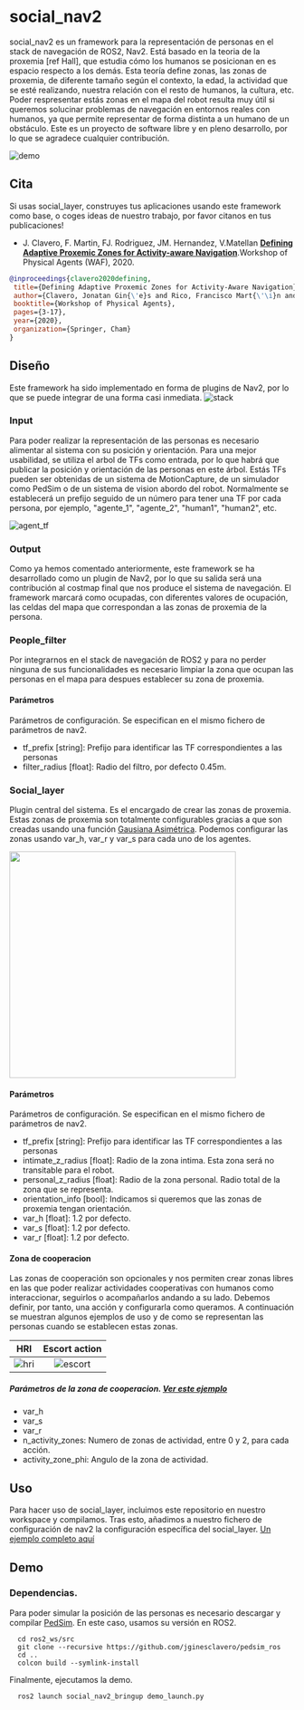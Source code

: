 # social_nav2
social_nav2 es un framework para la representación de personas en el stack de navegación de ROS2, Nav2. Está basado en la teoria de la proxemia [ref Hall], 
que estudia cómo los humanos se posicionan en es espacio respecto a los demás. Esta teoría define zonas, las zonas de proxemia, de diferente tamaño según 
el contexto, la edad, la actividad que se esté realizando, nuestra relación con el resto de humanos, la cultura, etc.
Poder respresentar estás zonas en el mapa del robot resulta muy útil si queremos solucinar problemas de navegación en entornos reales con humanos, 
ya que permite representar de forma distinta a un humano de un obstáculo. Este es un proyecto de software libre y en pleno desarrollo, 
por lo que se agradece cualquier contribución.

![demo](https://github.com/jginesclavero/social_nav2/blob/master/doc/demo.gif?raw=true)

## Cita
Si usas social_layer, construyes tus aplicaciones usando este framework como base, o coges ideas de nuestro trabajo, por favor citanos en tus publicaciones!
 - J. Clavero, F. Martin, FJ. Rodriguez, JM. Hernandez, V.Matellan 
 [**Defining Adaptive Proxemic Zones for Activity-aware Navigation**](https://arxiv.org/abs/2009.04770).Workshop of Physical Agents (WAF), 2020.
 
 ```bibtex
 @inproceedings{clavero2020defining,
  title={Defining Adaptive Proxemic Zones for Activity-Aware Navigation},
  author={Clavero, Jonatan Gin{\'e}s and Rico, Francisco Mart{\'\i}n and Rodr{\'\i}guez-Lera, Francisco J and Hern{\'a}ndez, Jos{\'e} Miguel Guerrero and Olivera,   Vicente Matell{\'a}n},
  booktitle={Workshop of Physical Agents},
  pages={3-17},
  year={2020},
  organization={Springer, Cham}
}

```
## Diseño
Este framework ha sido implementado en forma de plugins de Nav2, por lo que se puede integrar de una forma casi inmediata.
![stack](https://github.com/jginesclavero/social_nav2/blob/master/doc/ros_navigation_layers_2.png)

### Input
Para poder realizar la representación de las personas es necesario alimentar al sistema con su posición y orientación. Para una mejor usabilidad, 
se utiliza el arbol de TFs como entrada, por lo que habrá que publicar la posición y orientación de las personas en este árbol.
Estás TFs pueden ser obtenidas de un sistema de MotionCapture, de un simulador como PedSim o de un sistema de vision abordo del robot.
Normalmente se establecerá un prefijo seguido de un número para tener una TF por cada persona, por ejemplo, "agente_1", "agente_2", "human1", "human2", etc.

![agent_tf](https://github.com/jginesclavero/social_nav2/blob/master/doc/agent_w_tf.png)

### Output
Como ya hemos comentado anteriormente, este framework se ha desarrollado como un plugin de Nav2, por lo que su salida será una contribución
al costmap final que nos produce el sistema de navegación. El framework marcará como ocupadas, con diferentes valores de ocupación, 
las celdas del mapa que correspondan a las zonas de proxemia de la persona.

### People_filter
Por integrarnos en el stack de navegación de ROS2 y para no perder ninguna de sus funcionalidades es necesario limpiar la zona que ocupan las personas en el mapa
para despues establecer su zona de proxemia.

#### Parámetros
Parámetros de configuración. Se especifican en el mismo fichero de parámetros de nav2.
- tf_prefix [string]: Prefijo para identificar las TF correspondientes a las personas
- filter_radius [float]: Radio del filtro, por defecto 0.45m.

### Social_layer
Plugin central del sistema. Es el encargado de crear las zonas de proxemia. Estas zonas de proxemia son totalmente configurables gracias a que son creadas usando
una función [Gausiana Asimétrica](https://ri.cmu.edu/pub_files/2010/5/rk_thesis.pdf). Podemos configurar las zonas usando var_h, var_r y var_s para cada uno de los agentes.

<img src="https://github.com/jginesclavero/social_nav2/blob/master/doc/asymmetric_gaussian.png" width="400">
 
#### Parámetros
Parámetros de configuración. Se especifican en el mismo fichero de parámetros de nav2.
- tf_prefix [string]: Prefijo para identificar las TF correspondientes a las personas
- intimate_z_radius [float]: Radio de la zona intima. Esta zona será no transitable para el robot.
- personal_z_radius [float]: Radio de la zona personal. Radio total de la zona que se representa.
- orientation_info [bool]: Indicamos si queremos que las zonas de proxemia tengan orientación. 
- var_h [float]: 1.2 por defecto.
- var_s [float]: 1.2 por defecto.
- var_r [float]: 1.2 por defecto.

#### Zona de cooperacion
Las zonas de cooperación son opcionales y nos permiten crear zonas libres en las que poder realizar actividades cooperativas con humanos como interaccionar, seguirlos o acompañarlos andando a su lado. 
Debemos definir, por tanto, una acción y configurarla como queramos. A continuación se muestran algunos ejemplos de uso y de como se representan las personas cuando se establecen estas zonas.

HRI      |  Escort action 
:-------------------------:|:-------------------------:
![hri](https://github.com/jginesclavero/social_nav2/blob/master/doc/hri.png) | ![escort](https://github.com/jginesclavero/social_nav2/blob/master/doc/escort.png)

##### Parámetros de la zona de cooperacion. [Ver este ejemplo](https://github.com/jginesclavero/social_nav2/blob/1c1118518a01c9c47358ad0e195b25f11f6e1300/social_nav2_bringup/params/nav2_params.yaml#L202-L208)
- var_h
- var_s
- var_r
- n_activity_zones: Numero de zonas de actividad, entre 0 y 2, para cada acción. 
- activity_zone_phi: Angulo de la zona de actividad.
  
## Uso
Para hacer uso de social_layer, incluimos este repositorio en nuestro workspace y compilamos. Tras esto, añadimos a nuestro fichero de configuración de nav2 la configuración específica del social_layer. [Un ejemplo completo aquí](https://github.com/jginesclavero/social_nav2/blob/master/social_nav2_bringup/params/nav2_params.yaml)

## Demo
### Dependencias.
Para poder simular la posición de las personas es necesario descargar y compilar [PedSim](http://pedsim.silmaril.org/). En este caso, usamos su versión en ROS2. 
```console
  cd ros2_ws/src
  git clone --recursive https://github.com/jginesclavero/pedsim_ros
  cd ..
  colcon build --symlink-install
```
Finalmente, ejecutamos la demo.
```console
  ros2 launch social_nav2_bringup demo_launch.py
```
